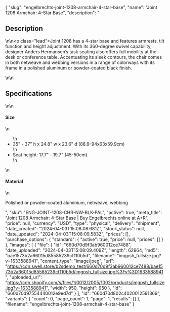 {
  "slug": "engelbrechts-joint-1208-armchair-4-star-base",
  "name": "Joint 1208 Armchair: 4-Star Base",
  "description": "<h2>Description</h2>\n<!-- split -->\n<p class=\"lead\">Joint 1208 has a 4-star base and features armrests, tilt function and height adjustment. With its 360-degree swivel capability, designer Anders Hermansen’s task seating also offers full mobility at the desk or conference table. Accentuating its sleek contours, the chair comes in both netweave and webbing versions in a range of colorways with its frame in a polished aluminum or powder-coated black finish. </p>\n<!-- split -->\n<h2>Specifications</h2>\n<!-- split -->\n<h4>Size</h4>\n<ul>\n<li>35\" - 37\" h x 24.8\" w x 23.6\" d (88.9-94x63x59.9cm)</li>\n<li>Seat height: 17.7\" - 19.7\" (45-50cm)</li>\n</ul>\n<h4>Material</h4>\n<p>Polished or powder-coated aluminium, netweave, webbing</p>",
  "sku": "ENG-JOINT-1208-CHR-NW-BLK-PAL",
  "active": true,
  "meta_title": "Joint 1208 Armchair: 4-Star Base | Buy Engelbrechts online at A+R",
  "price": null,
  "currency": "USD",
  "type": "physical",
  "delivery": "shipment",
  "date_created": "2024-04-03T15:08:08.681Z",
  "stock_status": null,
  "date_updated": "2024-04-03T15:08:09.583Z",
  "prices": [],
  "purchase_options": {
    "standard": {
      "active": true,
      "price": null,
      "prices": []
    }
  },
  "images": [
    {
      "file": {
        "id": "660d70d9f3ab960012ce7488",
        "date_uploaded": "2024-04-03T15:08:09.409Z",
        "length": 62964,
        "md5": "bae1573b2a66015d85585239cf110b5d",
        "filename": "imgpsh_fullsize.jpg?v=1633588941",
        "content_type": "image/jpeg",
        "url": "https://cdn.swell.store/b2sdemo_test/660d70d9f3ab960012ce7488/bae1573b2a66015d85585239cf110b5d/imgpsh_fullsize.jpg%3Fv%3D1633588941",
        "uploaded_url": "https://cdn.shopify.com/s/files/1/0012/2005/1002/products/imgpsh_fullsize.jpg?v=1633588941",
        "width": 950,
        "height": 950
      },
      "id": "660d70d97554440012e9ed7d"
    }
  ],
  "id": "660d70d802c4020012591369",
  "variants": {
    "count": 0,
    "page_count": 1,
    "page": 1,
    "results": []
  },
  "filename": "engelbrechts-joint-1208-armchair-4-star-base"
}